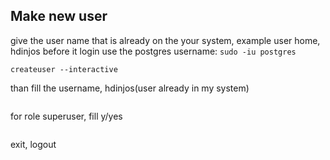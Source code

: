 ## Make new user
give the user name that is already on the your system, example user home, hdinjos
before it login use the postgres username: `sudo -iu postgres`

```
createuser --interactive
```
than fill the username, hdinjos(user already in my system)
```
```
for role superuser, fill y/yes
```
```
exit, logout
